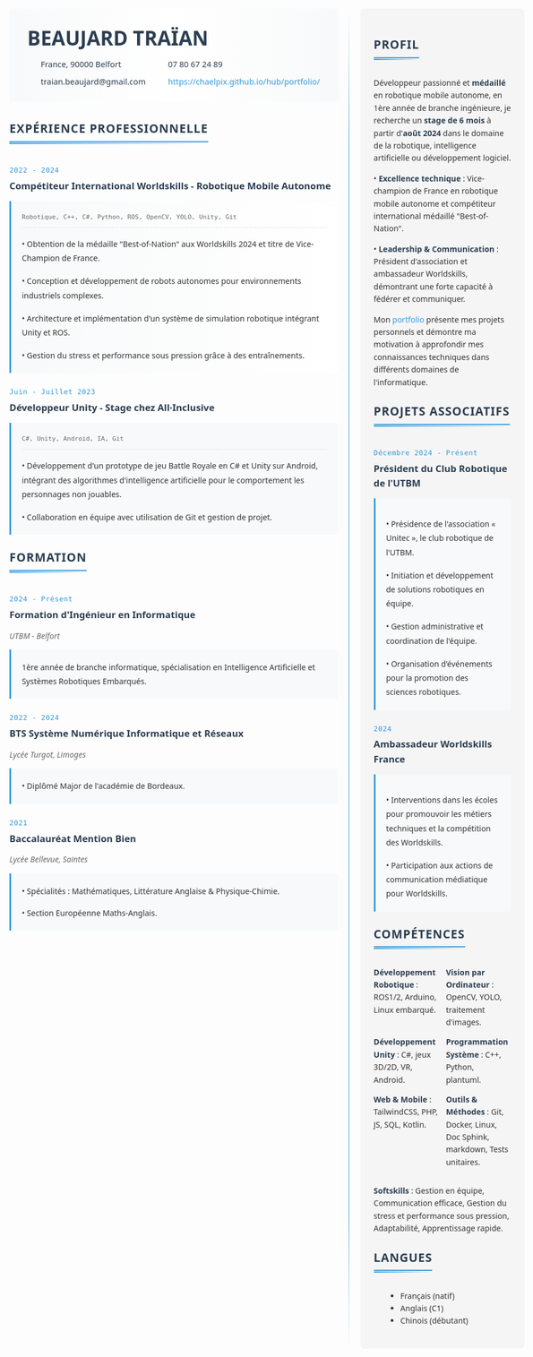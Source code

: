 <div class="container">
<div class="left-column">


<div class="header">
    <div class="profile-container">
        <div class="text-content">
            <h1>BEAUJARD TRAÏAN</h1>
            <div class="contact-info">
                <div class="contact-item"><i class="fas fa-map-marker-alt"></i> France, 90000 Belfort</div>
                <div class="contact-item"><i class="fas fa-phone"></i> 07 80 67 24 89</div>
                <div class="contact-item"><i class="fas fa-envelope"></i> traian.beaujard@gmail.com</div>
                <div class="contact-item"><i class="fas fa-globe"></i> <a href="https://chaelpix.github.io/hub/portfolio/">https://chaelpix.github.io/hub/portfolio/</a></div>
            </div>
        </div>
    </div>
</div>


## <span class="section-title">Expérience Professionnelle</span>


<div class="date-block">2022 - 2024</div>

### Compétiteur International Worldskills - Robotique Mobile Autonome
<div class="experience-item highlight-item">
<div class="skills-tag">Robotique, C++, C#, Python, ROS, OpenCV, YOLO, Unity, Git</div>

• Obtention de la médaille "Best-of-Nation" aux Worldskills 2024 et titre de Vice-Champion de France.

• Conception et développement de robots autonomes pour environnements industriels complexes.

• Architecture et implémentation d'un système de simulation robotique intégrant Unity et ROS.

• Gestion du stress et performance sous pression grâce à des entraînements.
</div>

<div class="date-block">Juin - Juillet 2023</div>

### Développeur Unity - Stage chez All·Inclusive
<div class="experience-item">
<div class="skills-tag">C#, Unity, Android, IA, Git</div>

• Développement d'un prototype de jeu Battle Royale en C# et Unity sur Android, intégrant des algorithmes d'intelligence artificielle pour le comportement les personnages non jouables.

• Collaboration en équipe avec utilisation de Git et gestion de projet.
</div>

## <span class="section-title">Formation</span>

<div class="date-block">2024 - Présent</div>

### Formation d'Ingénieur en Informatique
<div class="subtitle">UTBM - Belfort </div>

<div class="education-item">
1ère année de branche informatique, spécialisation en Intelligence Artificielle et Systèmes Robotiques Embarqués.
</div>

<div class="date-block">2022 - 2024</div>

### BTS Système Numérique Informatique et Réseaux
<div class="subtitle">Lycée Turgot, Limoges</div>
<div class="education-item">
• Diplômé Major de l'académie de Bordeaux.
</div>

<div class="date-block">2021</div>

### Baccalauréat Mention Bien
<div class="subtitle">Lycée Bellevue, Saintes</div>
<div class="education-item">
• Spécialités : Mathématiques, Littérature Anglaise & Physique-Chimie.

• Section Européenne Maths-Anglais.
</div>

</div>
<div class="right-column">


## <span class="section-title">Profil</span>
Développeur passionné et **médaillé** en robotique mobile autonome, en 1ère année de branche ingénieure, je recherche un **stage de 6 mois** à partir d'**août 2024** dans le domaine de la robotique, intelligence artificielle ou développement logiciel.

• **Excellence technique** : Vice-champion de France en robotique mobile autonome et compétiteur international médaillé "Best-of-Nation".

• **Leadership & Communication** : Président d'association et ambassadeur Worldskills, démontrant une forte capacité à fédérer et communiquer.

Mon <a href="https://chaelpix.github.io/hub/portfolio/">portfolio</a> présente mes projets personnels et démontre ma motivation à approfondir mes connaissances techniques dans différents domaines de l'informatique.

## <span class="section-title">Projets Associatifs</span>

<div class="date-block">Décembre 2024 - Présent</div>

### Président du Club Robotique de l'UTBM
<div class="experience-item">

• Présidence de l'association « Unitec », le club robotique de l'UTBM.  

• Initiation et développement de solutions robotiques en équipe.  

• Gestion administrative et coordination de l'équipe.  

• Organisation d'événements pour la promotion des sciences robotiques.  </div>

<div class="date-block">2024</div>

### Ambassadeur Worldskills France

<div class="experience-item">

• Interventions dans les écoles pour promouvoir les métiers techniques et la compétition des Worldskills.

• Participation aux actions de communication médiatique pour Worldskills.

</div>

## <span class="section-title">Compétences</span>

<div class="skills-grid">
    <div class="skill-item">
        <strong>Développement Robotique</strong> : ROS1/2, Arduino, Linux embarqué.
    </div>
    <div class="skill-item">
        <strong>Vision par Ordinateur</strong> : OpenCV, YOLO, traitement d'images.
    </div>
    <div class="skill-item">
        <strong>Développement Unity</strong> : C#, jeux 3D/2D, VR, Android.
    </div>
    <div class="skill-item">
        <strong>Programmation Système</strong> : C++, Python, plantuml.
    </div>
    <div class="skill-item">
        <strong>Web & Mobile</strong> : TailwindCSS, PHP, JS, SQL, Kotlin.
    </div>
    <div class="skill-item">
        <strong>Outils & Méthodes</strong> : Git, Docker, Linux, Doc Sphink, markdown, Tests unitaires.
    </div>
    <div class="skill-item">
    </div>
</div>
        <strong>Softskills</strong> : Gestion en équipe, Communication efficace, Gestion du stress et performance sous pression, Adaptabilité, Apprentissage rapide.

## <span class="section-title">Langues</span>
- Français (natif)
- Anglais (C1)
- Chinois (débutant)

</div>
</div>

<style>
body {
    font-family: 'Segoe UI', Roboto, Oxygen, Ubuntu, sans-serif;
    line-height: 1.6;
    color: #333;
    max-width: 1200px;
    margin: 0 auto;
    padding: 20px;
}

.header {
    margin-bottom: 2rem;
    padding: 0;
    background: linear-gradient(to right, #f8f9fa, #ffffff, #f8f9fa);
}

.profile-container {
    max-width: 1000px;
    margin: 0 auto;
    display: flex;
    justify-content: flex-start;
    align-items: stretch;
    gap: 0;
}

.text-content {
    flex: 1;
    padding: 1.5rem 2rem;
}

.profile-image {
    width: 120px;
    height: auto;
    border: 1px solid #000;
    object-fit: cover;
    margin: 0;
}

.contact-info {
    display: grid;
    grid-template-columns: repeat(2, 1fr);
    gap: 0.5rem 2rem;
    margin-top: 0.5rem;
    padding-left: 1rem;
}

.contact-item {
    display: flex;
    align-items: center;
    gap: 0.5rem;
    color: #2c3e50;
    font-size: 0.9rem;
}

.container {
    display: flex;
    gap: 40px;
    position: relative;
}

.left-column, .right-column {
    flex: 1;
    position: relative;
}

.right-column {
    background-color:rgb(245, 245, 245);  
    padding: 1.5rem;
    border-radius: 8px;
    max-width: 50%;
}

.left-column::after {
    content: '';
    position: absolute;
    top: 0;
    right: -20px;
    width: 1px;
    height: 100%;
    background: linear-gradient(to bottom, 
        transparent,
        #3498db 10%,
        #3498db 90%,
        transparent
    );
}

.section-title {
    color: #2c3e50;
    border-bottom: 2px solid #3498db;
    padding-bottom: 5px;
    text-transform: uppercase;
    letter-spacing: 1px;
    font-weight: 600;
    position: relative;
    display: inline-block;
    margin-bottom: 1rem;
}

.section-title::after {
    content: '';
    position: absolute;
    bottom: -5px;
    left: 0;
    width: 100%;
    height: 2px;
    background: linear-gradient(to right, #3498db, transparent);
}

h1 {
    font-size: 2.2rem;
    margin: 0;
    color: #2c3e50;
    text-align: left;
}

h2 {
    color: #2c3e50;
    margin-top: 1.5rem;
}

h3 {
    color: #2c3e50;
    margin: 0.3rem 0 0.8rem 0;
    font-size: 1.2em;
    font-weight: 600;
}

.experience-item, .education-item {
    background: #f8f9fa;
    padding: 1.2rem;
    border-left: 3px solid #3498db;
    margin: 0.5rem 0 1.2rem 0;
    border-radius: 0 4px 4px 0;
    line-height: 1.8;
}

.experience-item > *, .education-item > * {
    margin-bottom: 1rem;
}

.experience-item > *:last-child, .education-item > *:last-child {
    margin-bottom: 0;
}

ul, ol {
    margin-left: 1.5rem;
}

a {
    color: #3498db;
    text-decoration: none;
}

a:hover {
    text-decoration: underline;
}

.contact-info span {
    padding: 0 10px;
}

.date-block {
    font-family: 'Roboto Mono', monospace;
    color: #3498db;
    font-size: 0.9em;
    margin-top: 1.5rem;
    font-weight: 500;
    letter-spacing: 0.5px;
}

.highlight-item {
    border-left: 4px solidrgb(244, 223, 0);
    background: linear-gradient(to right, #f8f9fa, #ffffff);
}

.skills-tag {
    font-family: 'Roboto Mono', monospace;
    font-size: 0.8em;
    color: #666;
    margin-bottom: 1rem;
    padding-bottom: 0.5rem;
    border-bottom: 1px dashed #ddd;
}

.subtitle {
    font-style: italic;
    color: #666;
    margin-bottom: 0.8rem;
}

strong {
    color: #2c3e50;
    font-weight: 600;
}

em {
    color: #34495e;
    font-style: italic;
}

@media print {
    body {
        font-size: 11pt;
    }
    
    .container {
        gap: 20px;
    }
    
    .experience-item, .education-item {
        padding: 0.5rem;
    }

    .header {
        padding: 1rem;
    }
    
    .profile-image {
        width: 50px;
        height: 50px;
    }
    
    .contact-info {
        font-size: 9pt;
        gap: 0.3rem 1rem;
    }
    
    h1 {
        font-size: 1.8rem;
    }

    .skills-columns {
        gap: 1rem;
    }
}

.skills-grid {
    display: grid;
    grid-template-columns: repeat(2, 1fr);
    gap: 0.8rem;
    background: transparent;
    margin: 1rem 0;
}

.skill-item {
}

</style>

<link rel="stylesheet" href="https://cdnjs.cloudflare.com/ajax/libs/font-awesome/5.15.4/css/all.min.css">
<link href="https://fonts.googleapis.com/css2?family=Roboto+Mono:wght@400;500&display=swap" rel="stylesheet">
